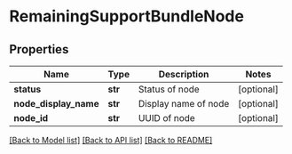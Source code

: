# RemainingSupportBundleNode

## Properties
Name | Type | Description | Notes
------------ | ------------- | ------------- | -------------
**status** | **str** | Status of node | [optional] 
**node_display_name** | **str** | Display name of node | [optional] 
**node_id** | **str** | UUID of node | [optional] 

[[Back to Model list]](../README.md#documentation-for-models) [[Back to API list]](../README.md#documentation-for-api-endpoints) [[Back to README]](../README.md)

